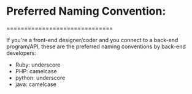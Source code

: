 # Preferred Naming Convention:
==============================

If you're a front-end designer/coder and you connect to a back-end program/API, these are the preferred naming conventions by back-end developers:

* Ruby: underscore
* PHP: camelcase
* python: underscore
* java: camelcase
